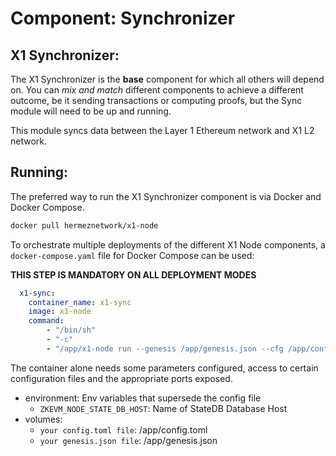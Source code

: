 # Component: Synchronizer

## X1 Synchronizer:

The X1 Synchronizer is the **base** component for which all others will depend on. You can *mix and match* different components to achieve a different outcome, be it sending transactions or computing proofs, but the Sync module will need to be up and running.

This module syncs data between the Layer 1 Ethereum network and X1 L2 network.

## Running:

The preferred way to run the X1 Synchronizer component is via Docker and Docker Compose.

```bash
docker pull hermeznetwork/x1-node
```

To orchestrate multiple deployments of the different X1 Node components, a `docker-compose.yaml` file for Docker Compose can be used:

**THIS STEP IS MANDATORY ON ALL DEPLOYMENT MODES**

```yaml
  x1-sync:
    container_name: x1-sync
    image: x1-node
    command:
        - "/bin/sh"
        - "-c"
        - "/app/x1-node run --genesis /app/genesis.json --cfg /app/config.toml --components synchronizer"
```

The container alone needs some parameters configured, access to certain configuration files and the appropriate ports exposed.

- environment: Env variables that supersede the config file
    - `ZKEVM_NODE_STATE_DB_HOST`: Name of StateDB Database Host
- volumes:
    - `your config.toml file`: /app/config.toml
    - `your genesis.json file`: /app/genesis.json
